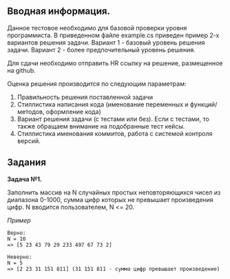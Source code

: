 ## Вводная информация.

Данное тестовое необходимо для базовой проверки уровня программиста. 
В приведенном файле example.cs приведен пример 2-х вариантов решения задачи. Вариант 1 - базовый уровень решения задачи. Вариант 2 - более предпочительный уровень решения.

Для сдачи необходимо отправить HR ссылку на решение, размещенное на github.

Оценка решения производится по следующим параметрам:
1. Правильность решения поставленной задачи
2. Стиллистика написания кода (именование переменных и функций/методов, оформление кода)
3. Вариант решения задачи (с тестами или без). Если с тестами, то также обращаем внимание на подобранные тест кейсы. 
4. Cтиллистика именования коммитов, работа с системой контроля версий.

## Задания

**Задача №1.**

Заполнить массив на N случайных простых неповторяющихся чисел из диапазона 0-1000, сумма цифр которых не превышает произведения цифр. N вводится пользователем, N <= 20.

*Пример*
```
Верно:
N = 10
=> [5 23 43 79 29 233 497 67 73 2]

Неверно:
N = 5
=> [2 23 31 151 811] (31 151 811 - сумма цифр превышает произведение)
```




